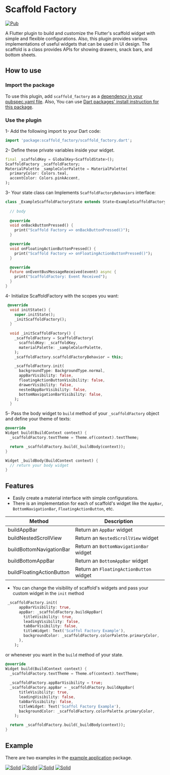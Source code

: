 # Scaffold Factory

[![Pub](https://img.shields.io/pub/v/scaffold_factory.svg)](https://pub.dartlang.org/packages/scaffold_factory)

A Flutter plugin to build and customize the Flutter's scaffold widget with simple and flexible configurations. Also, this plugin provides various implementations of useful widgets that can be used in UI design. The scaffold is a class provides APIs for showing drawers, snack bars, and bottom sheets. 

## How to use
### Import the package
To use this plugin, add ``scaffold_factory`` as a [dependency in your pubspec.yaml file][dependency]. Also, You can use [Dart packages' install instruction for this package][scaffold_factory_dart_packages].

### Use the plugin
1- Add the following import to your Dart code:

```dart
import 'package:scaffold_factory/scaffold_factory.dart';
```
2- Define these private variables inside your widget.

```dart
final _scaffoldKey = GlobalKey<ScaffoldState>();
ScaffoldFactory _scaffoldFactory;
MaterialPalette _sampleColorPalette = MaterialPalette(
  primaryColor: Colors.teal,
  accentColor: Colors.pinkAccent,
);
```

3- Your state class can Implements ``ScaffoldFactoryBehaviors`` interface:

```dart
class _ExampleScaffoldFactoryState extends State<ExampleScaffoldFactory> implements ScaffoldFactoryBehaviors {
  
  // body
 
  @override
  void onBackButtonPressed() {
    print("Scaffold Factory => onBackButtonPressed()");
  }

  @override
  void onFloatingActionButtonPressed() {
    print("Scaffold Factory => onFloatingActionButtonPressed()");
  }

  @override
  Future onEventBusMessageReceived(event) async {
    print("ScaffoldFactory: Event Received");
  }
}    
```

4- Initialize ScaffoldFactory with the scopes you want:

```dart
 @override
  void initState() {
    super.initState();
    _initScaffoldFactory();
  }
  
  void _initScaffoldFactory() {
    _scaffoldFactory = ScaffoldFactory(
      scaffoldKey: _scaffoldKey,
      materialPalette: _sampleColorPalette,
    );
    _scaffoldFactory.scaffoldFactoryBehavior = this;

    _scaffoldFactory.init(
      backgroundType: BackgroundType.normal,
      appBarVisibility: false,
      floatingActionButtonVisibility: false,
      drawerVisibility: false,
      nestedAppBarVisibility: false,
      bottomNavigationBarVisibility: false,
    );
  }
```

5- Pass the body widget to ``build`` method of your ``_scaffoldFactory`` object and define your theme of texts:

```dart
@override
Widget build(BuildContext context) {
  _scaffoldFactory.textTheme = Theme.of(context).textTheme;

  return _scaffoldFactory.build(_buildBody(context));
}

Widget _buildBody(BuildContext context) {
  // return your body widget    
}

```

## Features

* Easily create a material interface with simple configurations.
* There is an implementation for each of scaffold's widget like the ``AppBar``, ``BottomNavigationBar``, ``FloatingActionButton``, etc.

| Method | Description |
| ------ | ------ |
| buildAppBar | Return an `AppBar` widget |
| buildNestedScrollView | Return an `NestedScrollView` widget |
| buildBottomNavigationBar | Return an `BottomNavigationBar` widget |
| buildBottomAppBar | Return an `BottomAppBar` widget |
| buildFloatingActionButton | Return an `FloatingActionButton` widget |

* You can change the visibility of scaffold's widgets and pass your custom widget in the ``init`` method 
```dart
 _scaffoldFactory.init(
      appBarVisibility: true,
      appBar: _scaffoldFactory.buildAppBar(
        titleVisibility: true,
        leadingVisibility: false,
        tabBarVisibility: false,
        titleWidget: Text('Scaffol Factory Example'),
        backgroundColor: _scaffoldFactory.colorPalette.primaryColor,
      ),
    );
```
or whenever you want in the ``build`` method of your state.
```dart
@override
Widget build(BuildContext context) {
  _scaffoldFactory.textTheme = Theme.of(context).textTheme;
  
  _scaffoldFactory.appBarVisibility = true;
  _scaffoldFactory.appBar = _scaffoldFactory.buildAppBar(
      titleVisibility: true,
      leadingVisibility: false,
      tabBarVisibility: false,
      titleWidget: Text('Scaffol Factory Example'),
      backgroundColor: _scaffoldFactory.colorPalette.primaryColor,
    );

  return _scaffoldFactory.build(_buildBody(context));
}
```

## Example
There are two examples in the [example application][example] package. 

[![Solid](http://www.erfanjazebnikoo.com/downloads/scaffold_factory/scaffold_factory_example1_lq.jpg)](http://www.erfanjazebnikoo.com/downloads/scaffold_factory/scaffold_factory_example1_hq.jpg)
[![Solid](http://www.erfanjazebnikoo.com/downloads/scaffold_factory/scaffold_factory_catalog_lq.jpg)](http://www.erfanjazebnikoo.com/downloads/scaffold_factory/scaffold_factory_catalog_hq.jpg)
[![Solid](http://www.erfanjazebnikoo.com/downloads/scaffold_factory/scaffold_factory_bnb_lq.jpg)](http://www.erfanjazebnikoo.com/downloads/scaffold_factory/scaffold_factory_bnb_hq.jpg)
[![Solid](http://www.erfanjazebnikoo.com/downloads/scaffold_factory/scaffold_factory_ab_lq.jpg)](http://www.erfanjazebnikoo.com/downloads/scaffold_factory/scaffold_factory_ab_hq.jpg)

[dependency]:<https://flutter.io/docs/development/packages-and-plugins/using-packages>
[scaffold_factory_dart_packages]:<https://pub.dartlang.org/packages/scaffold_factory#-installing-tab->
[example]:<https://github.com/erfanjazebnikoo/scaffold_factory/tree/master/example>
